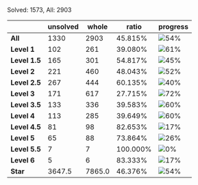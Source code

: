 Solved: 1573, All: 2903

| |unsolved|whole|ratio|progress|
|----|----|----|----|----|
|**All**| 1330 | 2903 | 45.815%| ![54%](https://progress-bar.dev/54?title=All) |
|**Level 1**| 102 | 261 | 39.080%| ![61%](https://progress-bar.dev/61?title=Level+1++)|
|**Level 1.5**| 165 | 301 | 54.817%| ![45%](https://progress-bar.dev/45?title=Level+1.5)|
|**Level 2**| 221 | 460 | 48.043%| ![52%](https://progress-bar.dev/52?title=Level+2++)|
|**Level 2.5**| 267 | 444 | 60.135%| ![40%](https://progress-bar.dev/40?title=Level+2.5)|
|**Level 3**| 171 | 617 | 27.715%| ![72%](https://progress-bar.dev/72?title=Level+3++)|
|**Level 3.5**| 133 | 336 | 39.583%| ![60%](https://progress-bar.dev/60?title=Level+3.5)|
|**Level 4**| 113 | 285 | 39.649%| ![60%](https://progress-bar.dev/60?title=Level+4++)|
|**Level 4.5**| 81 | 98 | 82.653%| ![17%](https://progress-bar.dev/17?title=Level+4.5)|
|**Level 5**| 65 | 88 | 73.864%| ![26%](https://progress-bar.dev/26?title=Level+5++)|
|**Level 5.5**| 7 | 7 | 100.000%| ![0%](https://progress-bar.dev/0?title=Level+5.5)|
|**Level 6**| 5 | 6 | 83.333%| ![17%](https://progress-bar.dev/17?title=Level+6++)|
|**Star**|3647.5 | 7865.0 |46.376%| ![54%](https://progress-bar.dev/54?title=Star) |
